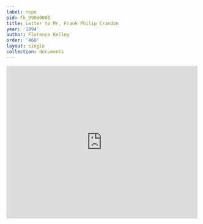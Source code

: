 ```yaml
---
label: nope
pid: fk_99000008
title: Letter to Mr. Frank Philip Crandon
year: '1894'
author: Florence Kelley
order: '468'
layout: single
collection: documents
---
```

<iframe src="https://northwestern.app.box.com/embed/s/aididsy5i0dcv23xb4ie0of3ennjzo1e?sortColumn=date&view=list" width="500" height="400" frameborder="0" allowfullscreen webkitallowfullscreen msallowfullscreen></iframe>
